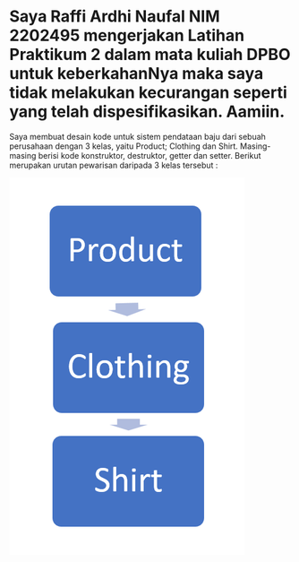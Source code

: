 # Saya Raffi Ardhi Naufal NIM 2202495 mengerjakan Latihan Praktikum 2 dalam mata kuliah DPBO untuk keberkahanNya maka saya tidak melakukan kecurangan seperti yang telah dispesifikasikan. Aamiin.

Saya membuat desain kode untuk sistem pendataan baju dari sebuah perusahaan dengan 3 kelas, yaitu Product; Clothing dan Shirt. Masing-masing berisi kode konstruktor, destruktor, getter dan setter. Berikut merupakan urutan pewarisan daripada 3 kelas tersebut : 

![Struktur Pewarisan Kelas](image.png)
